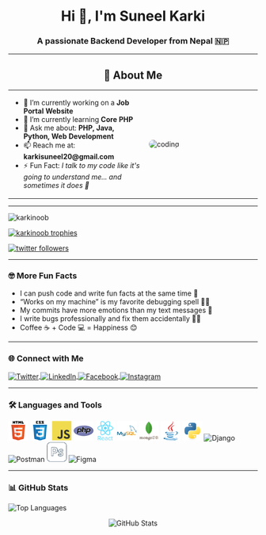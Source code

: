 <h1 align="center">Hi 👋, I'm Suneel Karki</h1>
<h3 align="center">A passionate Backend Developer from Nepal 🇳🇵</h3>

---

<h2 align="center">🚀 About Me</h2>

<table>
  <tr>
    <td width="55%">
      <ul>
        <li>🔭 I’m currently working on a <b>Job Portal Website</b></li>
        <li>🌱 I’m currently learning <b>Core PHP</b></li>
        <li>💬 Ask me about: <b>PHP, Java, Python, Web Development</b></li>
        <li>📫 Reach me at: <b>karkisuneel20@gmail.com</b></li>
        <li>⚡ Fun Fact: <i>I talk to my code like it's going to understand me... and sometimes it does 🤖</i></li>
      </ul>
    </td>
    <td width="45%">
      <img src="https://media3.giphy.com/media/v1.Y2lkPTc5MGI3NjExYWRpejdzNXdwampzbjF6cWJ2dmUyMnRnejNpeTE0NnFzbWhrMHhrYSZlcD12MV9pbnRlcm5hbF9naWZfYnlfaWQmY3Q9Zw/78XCFBGOlS6keY1Bil/giphy.gif" alt="coding" width="100%" style="border-radius: 10px;" />
    </td>
  </tr>
</table>

---

<p align="left">
  <img src="https://komarev.com/ghpvc/?username=karkinoob&label=Profile%20views&color=0e75b6&style=flat" alt="karkinoob" />
</p>

<p align="left">
  <a href="https://github.com/ryo-ma/github-profile-trophy">
    <img src="https://github-profile-trophy.vercel.app/?username=karkinoob&theme=radical" alt="karkinoob trophies" />
  </a>
</p>

<p align="left">
  <a href="https://twitter.com/suneelkarki4" target="blank">
    <img src="https://img.shields.io/twitter/follow/suneelkarki4?logo=twitter&style=for-the-badge" alt="twitter followers" />
  </a>
</p>

---

### 🤓 More Fun Facts

- I can push code and write fun facts at the same time 🚀  
- “Works on my machine” is my favorite debugging spell 🧙‍♂️  
- My commits have more emotions than my text messages 💌  
- I write bugs professionally and fix them accidentally 🐛🔧  
- Coffee ☕ + Code 💻 = Happiness 😊  

---

### 🌐 Connect with Me

<p align="left">
  <a href="https://twitter.com/suneelkarki4" target="blank">
    <img align="center" src="https://raw.githubusercontent.com/rahuldkjain/github-profile-readme-generator/master/src/images/icons/Social/twitter.svg" alt="Twitter" height="30" width="40" />
  </a>
  <a href="https://linkedin.com/in/suneel-karki" target="blank">
    <img align="center" src="https://raw.githubusercontent.com/rahuldkjain/github-profile-readme-generator/master/src/images/icons/Social/linked-in-alt.svg" alt="LinkedIn" height="30" width="40" />
  </a>
  <a href="https://fb.com/suneel.karki" target="blank">
    <img align="center" src="https://raw.githubusercontent.com/rahuldkjain/github-profile-readme-generator/master/src/images/icons/Social/facebook.svg" alt="Facebook" height="30" width="40" />
  </a>
  <a href="https://instagram.com/suneel.karki" target="blank">
    <img align="center" src="https://raw.githubusercontent.com/rahuldkjain/github-profile-readme-generator/master/src/images/icons/Social/instagram.svg" alt="Instagram" height="30" width="40" />
  </a>
</p>

---

### 🛠️ Languages and Tools

<p align="left">
  <img src="https://raw.githubusercontent.com/devicons/devicon/master/icons/html5/html5-original-wordmark.svg" alt="HTML" width="40" height="40"/>
  <img src="https://raw.githubusercontent.com/devicons/devicon/master/icons/css3/css3-original-wordmark.svg" alt="CSS" width="40" height="40"/>
  <img src="https://raw.githubusercontent.com/devicons/devicon/master/icons/javascript/javascript-original.svg" alt="JavaScript" width="40" height="40"/>
  <img src="https://raw.githubusercontent.com/devicons/devicon/master/icons/php/php-original.svg" alt="PHP" width="40" height="40"/>
  <img src="https://raw.githubusercontent.com/devicons/devicon/master/icons/react/react-original-wordmark.svg" alt="React" width="40" height="40"/>
  <img src="https://raw.githubusercontent.com/devicons/devicon/master/icons/mysql/mysql-original-wordmark.svg" alt="MySQL" width="40" height="40"/>
  <img src="https://raw.githubusercontent.com/devicons/devicon/master/icons/mongodb/mongodb-original-wordmark.svg" alt="MongoDB" width="40" height="40"/>
  <img src="https://raw.githubusercontent.com/devicons/devicon/master/icons/java/java-original.svg" alt="Java" width="40" height="40"/>
  <img src="https://raw.githubusercontent.com/devicons/devicon/master/icons/python/python-original.svg" alt="Python" width="40" height="40"/>
  <img src="https://cdn.worldvectorlogo.com/logos/django.svg" alt="Django" width="40" height="40"/>
  <img src="https://www.vectorlogo.zone/logos/getpostman/getpostman-icon.svg" alt="Postman" width="40" height="40"/>
  <img src="https://raw.githubusercontent.com/devicons/devicon/master/icons/photoshop/photoshop-line.svg" alt="Photoshop" width="40" height="40"/>
  <img src="https://www.vectorlogo.zone/logos/figma/figma-icon.svg" alt="Figma" width="40" height="40"/>
</p>

---

### 📊 GitHub Stats

<p align="left">
  <img src="https://github-readme-stats.vercel.app/api/top-langs/?username=karkinoob&layout=compact&theme=tokyonight" alt="Top Languages" />
</p>

<p align="center">
  <img src="https://github-readme-stats.vercel.app/api?username=karkinoob&show_icons=true&locale=en&theme=tokyonight" alt="GitHub Stats" />
</p>
